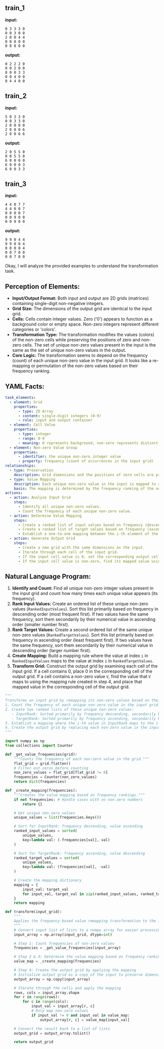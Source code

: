 
## train_1

**input:**
```
0 3 3 3 0
0 0 3 0 0
2 0 0 4 4
0 0 8 0 0
0 8 8 0 0
```


**output:**
```
0 2 2 2 0
0 0 2 0 0
8 0 0 3 3
0 0 4 0 0
0 4 4 0 0
```


## train_2

**input:**
```
5 0 3 3 0
0 0 3 3 0
2 0 0 0 0
2 0 0 0 6
2 0 0 6 6
```


**output:**
```
2 0 5 5 0
0 0 5 5 0
6 0 0 0 0
6 0 0 0 3
6 0 0 3 3
```


## train_3

**input:**
```
4 4 0 7 7
4 4 0 0 7
0 0 0 0 7
0 0 9 0 0
0 0 9 0 0
```


**output:**
```
9 9 0 4 4
9 9 0 0 4
0 0 0 0 4
0 0 7 0 0
0 0 7 0 0
```

Okay, I will analyze the provided examples to understand the transformation task.

## Perception of Elements:

*   **Input/Output Format:** Both input and output are 2D grids (matrices) containing single-digit non-negative integers.
*   **Grid Size:** The dimensions of the output grid are identical to the input grid.
*   **Cells:** Cells contain integer values. Zero ('0') appears to function as a background color or empty space. Non-zero integers represent different categories or 'colors'.
*   **Transformation Type:** The transformation modifies the values (colors) of the non-zero cells while preserving the positions of zero and non-zero cells. The set of unique non-zero values present in the input is the same as the set of unique non-zero values in the output.
*   **Core Logic:** The transformation seems to depend on the frequency (count) of each unique non-zero value in the input grid. It looks like a re-mapping or permutation of the non-zero values based on their frequency ranking.

## YAML Facts:


```yaml
task_elements:
  - element: Grid
    properties:
      - type: 2D Array
      - content: single-digit integers (0-9)
      - role: input and output container
  - element: Cell Value
    properties:
      - type: integer
      - range: 0-9
      - meaning: 0 represents background, non-zero represents distinct objects/colors
  - element: Non-zero Value Group
    properties:
      - identifier: the unique non-zero integer value
      - property: frequency (count of occurrences in the input grid)
relationships:
  - type: Preservation
    description: Grid dimensions and the positions of zero cells are preserved between input and output.
  - type: Value Mapping
    description: Each unique non-zero value in the input is mapped to a unique non-zero value in the output. The set of unique non-zero values remains the same.
    basis: The mapping is determined by the frequency ranking of the non-zero values in the input grid.
actions:
  - action: Analyze Input Grid
    steps:
      - Identify all unique non-zero values.
      - Count the frequency of each unique non-zero value.
  - action: Determine Value Mapping
    steps:
      - Create a ranked list of input values based on frequency (descending order). Break ties by sorting values in ascending order.
      - Create a ranked list of target values based on frequency (ascending order). Break ties by sorting values in descending order.
      - Establish a one-to-one mapping between the i-th element of the input rank list and the i-th element of the target rank list.
  - action: Generate Output Grid
    steps:
      - Create a new grid with the same dimensions as the input.
      - Iterate through each cell of the input grid.
      - If the input cell value is 0, set the corresponding output cell value to 0.
      - If the input cell value is non-zero, find its mapped value using the established mapping and set the corresponding output cell value to the mapped value.
```


## Natural Language Program:

1.  **Identify and Count:** Find all unique non-zero integer values present in the input grid and count how many times each unique value appears (its frequency).
2.  **Rank Input Values:** Create an ordered list of these unique non-zero values (`RankedInputValues`). Sort this list primarily based on frequency in descending order (most frequent first). If two values have the same frequency, sort them secondarily by their numerical value in ascending order (smaller number first).
3.  **Rank Target Values:** Create a second ordered list of the same unique non-zero values (`RankedTargetValues`). Sort this list primarily based on frequency in ascending order (least frequent first). If two values have the same frequency, sort them secondarily by their numerical value in descending order (larger number first).
4.  **Create Mapping:** Build a mapping rule where the value at index `i` in `RankedInputValues` maps to the value at index `i` in `RankedTargetValues`.
5.  **Transform Grid:** Construct the output grid by examining each cell of the input grid. If a cell contains 0, place 0 in the corresponding cell of the output grid. If a cell contains a non-zero value `V`, find the value that `V` maps to using the mapping rule created in step 4, and place that mapped value in the corresponding cell of the output grid.
```python
"""
Transforms an input grid by remapping its non-zero values based on their frequency.
1. Count the frequency of each unique non-zero value in the input grid.
2. Create two ranked lists of these unique non-zero values:
   - InputRank: Sorted primarily by frequency descending, secondarily by value ascending.
   - TargetRank: Sorted primarily by frequency ascending, secondarily by value descending.
3. Establish a mapping where the i-th value in InputRank maps to the i-th value in TargetRank.
4. Create the output grid by replacing each non-zero value in the input grid with its corresponding mapped value, while keeping zero values unchanged.
"""

import numpy as np
from collections import Counter

def _get_value_frequencies(grid):
    """Counts the frequency of each non-zero value in the grid."""
    flat_grid = grid.flatten()
    # Filter out zeros before counting
    non_zero_values = flat_grid[flat_grid != 0]
    frequencies = Counter(non_zero_values)
    return dict(frequencies)

def _create_mapping(frequencies):
    """Creates the value mapping based on frequency rankings."""
    if not frequencies: # Handle cases with no non-zero numbers
        return {}

    # Get unique non-zero values
    unique_values = list(frequencies.keys())

    # Sort for InputRank: frequency descending, value ascending
    ranked_input_values = sorted(
        unique_values,
        key=lambda val: (-frequencies[val], val)
    )

    # Sort for TargetRank: frequency ascending, value descending
    ranked_target_values = sorted(
        unique_values,
        key=lambda val: (frequencies[val], -val)
    )

    # Create the mapping dictionary
    mapping = {
        input_val: target_val
        for input_val, target_val in zip(ranked_input_values, ranked_target_values)
    }
    return mapping

def transform(input_grid):
    """
    Applies the frequency-based value remapping transformation to the input grid.
    """
    # Convert input list of lists to a numpy array for easier processing
    input_array = np.array(input_grid, dtype=int)

    # Step 1: Count frequencies of non-zero values
    frequencies = _get_value_frequencies(input_array)

    # Step 2 & 3: Determine the value mapping based on frequency rankings
    value_map = _create_mapping(frequencies)

    # Step 4: Create the output grid by applying the mapping
    # Initialize output grid as a copy of the input to preserve dimensions and zeros
    output_array = np.copy(input_array)

    # Iterate through the cells and apply the mapping
    rows, cols = input_array.shape
    for r in range(rows):
        for c in range(cols):
            input_val = input_array[r, c]
            # Only map non-zero values
            if input_val != 0 and input_val in value_map:
                output_array[r, c] = value_map[input_val]

    # Convert the result back to a list of lists
    output_grid = output_array.tolist()

    return output_grid
```
